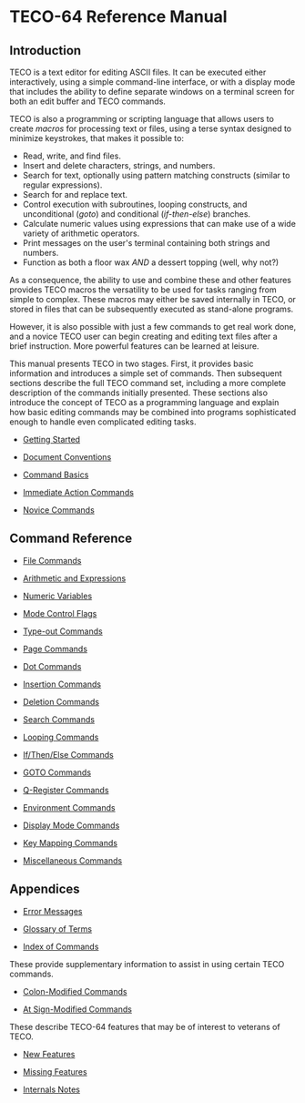 # TECO-64 Reference Manual

## Introduction

TECO is a text editor for editing ASCII files. It can be executed
either interactively, using a simple command-line interface, or with
a display mode that includes the ability to define separate windows
on a terminal screen for both an edit buffer and TECO commands.

TECO is also a programming or scripting language that allows users to
create *macros* for processing text or files, using a terse syntax
designed to minimize keystrokes, that makes it possible to:

- Read, write, and find files.
- Insert and delete characters, strings, and numbers.
- Search for text, optionally using pattern matching constructs
(similar to regular expressions).
- Search for and replace text.
- Control execution with subroutines, looping constructs, and
unconditional (*goto*) and conditional (*if-then-else*) branches.
- Calculate numeric values using expressions that can make use of a
wide variety of arithmetic operators.
- Print messages on the user's terminal containing both strings and
numbers.
- Function as both a floor wax *AND* a dessert topping (well, why not?)

As a consequence, the ability to use and combine these and other
features provides TECO macros the versatility to be used for tasks
ranging from simple to complex. These macros may either be saved
internally in TECO, or stored in files that can be subsequently
executed as stand-alone programs.

However, it is also possible with just a few commands to get real
work done, and a novice TECO user can begin creating and editing
text files after a brief instruction. More powerful features can
be learned at leisure.

This manual presents TECO in two stages. First, it provides basic
information and introduces a simple set of commands. Then subsequent
sections describe the full TECO command set, including a more complete
description of the commands initially presented. These sections also
introduce the concept of TECO as a programming language and explain
how basic editing commands may be combined into programs sophisticated
enough to handle even complicated editing tasks.

- [Getting Started](starting.md)

- [Document Conventions](conventions.md)

- [Command Basics](basics.md)

- [Immediate Action Commands](action.md)

- [Novice Commands](novice.md)

## Command Reference

- [File Commands](file.md)

- [Arithmetic and Expressions](oper.md)

- [Numeric Variables](variables.md)

- [Mode Control Flags](flags.md)

- [Type-out Commands](typeout.md)

- [Page Commands](page.md)

- [Dot Commands](dot.md)

- [Insertion Commands](insert.md)

- [Deletion Commands](delete.md)

- [Search Commands](search.md)

- [Looping Commands](loops.md)

- [If/Then/Else Commands](ifthen.md)

- [GOTO Commands](goto.md)

- [Q-Register Commands](qregister.md)

- [Environment Commands](env.md)

- [Display Mode Commands](display.md)

- [Key Mapping Commands](keymap.md)

- [Miscellaneous Commands](misc.md)

## Appendices

- [Error Messages](errors.md)

- [Glossary of Terms](glossary.md)

- [Index of Commands](index.md)

These provide supplementary information to assist in using certain TECO commands.

- [Colon-Modified Commands](colon.md)

- [At Sign-Modified Commands](atsign.md)

These describe TECO-64 features that may be of interest to veterans of TECO.

- [New Features](new.md)

- [Missing Features](missing.md)

- [Internals Notes](internals.md)
